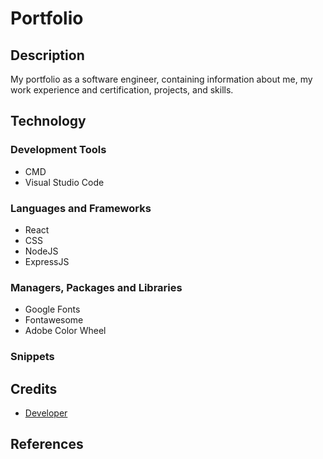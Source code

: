 # Portfolio

## Description

My portfolio as a software engineer, containing information about me, my work
experience and certification, projects, and skills.

## Technology

### Development Tools

- CMD
- Visual Studio Code

### Languages and Frameworks

- React
- CSS
- NodeJS
- ExpressJS

### Managers, Packages and Libraries

- Google Fonts
- Fontawesome
- Adobe Color Wheel

### Snippets

## Credits

- [Developer](https://github.com/lyndonpanton)

## References

